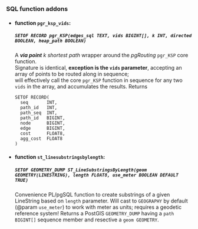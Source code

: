 ### SQL function addons

* #### function `pgr_ksp_vids`: <br>
  ##### `SETOF RECORD pgr_KSP(edges_sql TEXT, vids BIGINT[], k INT, directed BOOLEAN, heap_path BOOLEAN)`<br>
  A _**via point** k shortest path_ wrapper around the _pgRouting_ `pgr_KSP` core function.<br>
  Signature is identical, **exception is the `vids` parameter**, accepting an array of points to be routed along in sequence;<br>
  will effectively call the core `pgr_KSP` function in sequence for any two `vids` in the array, and accumulates the results.
  Returns
    ```
    SETOF RECORD(
      seq       INT,
      path_id   INT,
      path_seq  INT,
      path_id   BIGINT,
      node      BIGINT,
      edge      BIGINT,
      cost      FLOAT8,
      agg_cost  FLOAT8
    )
    ```
* #### function `st_linesubstringsbylength`: <br>
  ##### `SETOF GEOMETRY_DUMP ST_LineSubstringsByLength(geom GEOMETRY(LINESTRING), length FLOAT8, use_meter BOOLEAN DEFAULT TRUE)`<br>
  Convenience PL/pgSQL function to create substrings of a given LineString based on `length` parameter. Will cast to `GEOGRAPHY` by default (@param `use_meter`) to work with meter as units; requires a geodetic reference system!
  Returns a PostGIS `GEOMETRY_DUMP` having a `path BIGINT[]` sequence member and resective a `geom GEOMETRY`. 
